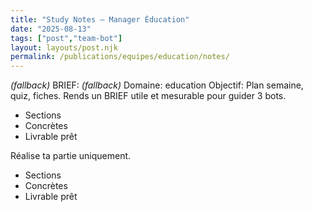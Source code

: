 ```yaml
---
title: "Study Notes — Manager Éducation"
date: "2025-08-13"
tags: ["post","team-bot"]
layout: layouts/post.njk
permalink: /publications/equipes/education/notes/
---
```

*(fallback)* BRIEF:
*(fallback)* Domaine: education
Objectif: Plan semaine, quiz, fiches.
Rends un BRIEF utile et mesurable pour guider 3 bots.

- Sections
- Concrètes
- Livrable prêt

Réalise ta partie uniquement.

- Sections
- Concrètes
- Livrable prêt
